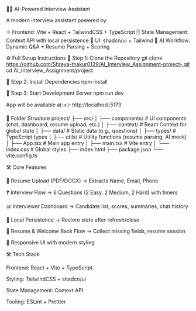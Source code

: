 🧑‍💻 AI-Powered Interview Assistant

A modern interview assistant powered by:

⚛️ Frontend: Vite + React + TailwindCSS + TypeScript
🗄 State Management: Context API with local persistence
🎨 UI: shadcn/ui + Tailwind
🤖 AI Workflow: Dynamic Q&A + Resume Parsing + Scoring

⚙️ Full Setup Instructions
🔹 Step 1: Clone the Repository
git clone https://github.com/Shreya-thakur0129/AI_Interview_Assignment-project-.git
cd AI_Interview_Assignment/project

🔹 Step 2: Install Dependencies
npm install

🔹 Step 3: Start Development Server
npm run dev


App will be available at:
👉 http://localhost:5173

📁 Folder Structure
project/
 ├── src/
 │   ├── components/       # UI components (chat, dashboard, resume upload, etc.)
 │   ├── context/          # React Context for global state
 │   ├── data/             # Static data (e.g., questions)
 │   ├── types/            # TypeScript types
 │   ├── utils/            # Utility functions (resume parsing, AI mock)
 │   ├── App.tsx           # Main app entry
 │   ├── main.tsx          # Vite entry
 │   └── index.css         # Global styles
 ├── index.html
 ├── package.json
 └── vite.config.ts

🛠️ Core Features

📄 Resume Upload (PDF/DOCX) → Extracts Name, Email, Phone

❓ Interview Flow → 6 Questions (2 Easy, 2 Medium, 2 Hard) with timers

📊 Interviewer Dashboard → Candidate list, scores, summaries, chat history

💾 Local Persistence → Restore state after refresh/close

🔄 Resume & Welcome Back Flow → Collect missing fields, resume session

🎨 Responsive UI with modern styling

🛠️ Tech Stack

Frontend: React + Vite + TypeScript

Styling: TailwindCSS + shadcn/ui

State Management: Context API

Tooling: ESLint + Prettier

